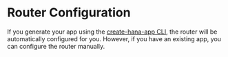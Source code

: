 # Router Configuration
<!-- markdownlint-disable no-inline-html -->

If you generate your app using the [create-hana-app CLI](/docs/cli), the router will be automatically configured for you. However, if you have an existing app, you can configure the router manually.
